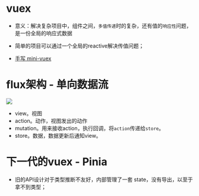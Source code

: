 # vuex

- 意义：解决复杂项目中，组件之间，`多值传递`时的复杂，还有值的`响应性`问题，是一份全局的响应式数据

- 简单的项目可以通过一个全局的reactive解决传值问题；

- [手写 mini-vuex](https://github.com/Jess-2021/Jar-learn/blob/master/vue/miniVuex.js)

# flux架构 - 单向数据流
![](https://www.ruanyifeng.com/blogimg/asset/2016/bg2016011503.png)
- view。视图
- action。动作，视图发出的动作
- mutation。用来接收action，执行回调，将`action`传递给`store`。
- store。数据，数据更新后通知view。

# 下一代的vuex - Pinia
- 旧的API设计对于类型推断不友好，内部管理了一套 state，没有导出，以至于拿不到类型；


